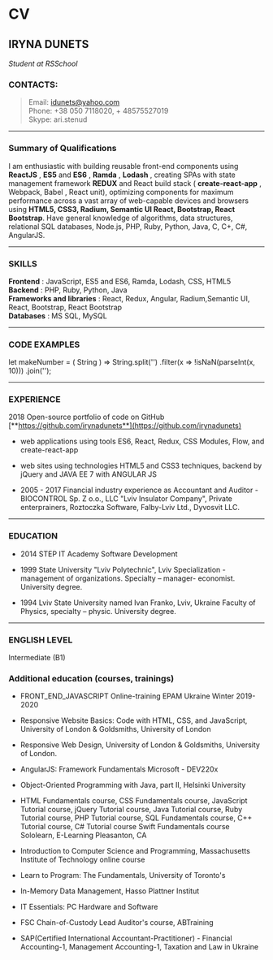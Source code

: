 # CV

## IRYNA DUNETS
*Student at RSSchool*

### CONTACTS:
> Email:  idunets@yahoo.com  
> Phone: +38 050 7118020, + 48575527019  
> Skype: ari.stenud 

---

### Summary of Qualifications 
I am enthusiastic  with building  reusable front-end components using **ReactJS** , **ES5** and **ES6** , **Ramda** , **Lodash** , creating SPAs with  state management framework **REDUX** and React build stack ( **create-react-app** , Webpack, Babel , React unit), optimizing components for maximum performance across a vast array of web-capable devices and browsers using   **HTML5, CSS3, Radium, Semantic UI React, Bootstrap, React Bootstrap**. Have general knowledge of algorithms, data structures, relational SQL databases, Node.js, PHP, Ruby, Python, Java, C, C+, C#, AngularJS.

---

### SKILLS
**Frontend** :  JavaScript, ES5 and ES6, Ramda, Lodash, CSS, HTML5  
**Backend** :  PHP, Ruby, Python, Java  
**Frameworks and libraries** :  React, Redux, Angular, Radium,Semantic UI,  React, Bootstrap, React Bootstrap  
**Databases** :  MS SQL, MySQL 

---


### CODE EXAMPLES
let makeNumber = ( String ) =&gt; String.split(&#39;&#39;) .filter(x =&gt; !isNaN(parseInt(x, 10))) .join(&#39;&#39;);

---

### EXPERIENCE
2018  Open-source portfolio of code on GitHub [**https://github.com/irynadunets**](https://github.com/irynadunets)
- web applications using  tools  ES6, React, Redux, CSS Modules, Flow, and  create-react-app  

- web sites using technologies HTML5 and CSS3 techniques, backend by jQuery and JAVA EE 7 with ANGULAR JS  

- 2005 - 2017   Financial industry experience as Accountant and Auditor - BIOCONTROL Sp. Z o.o.,  LLC &quot;Lviv Insulator Company&quot;, Private enterprainers, Roztoczka Software, Falby-Lviv Ltd., Dyvosvit LLC.  
---

### EDUCATION 
-  2014    STEP IT Academy Software Development

-  1999   State University &quot;Lviv Polytechnic&quot;, Lviv
                 Specialization - management of organizations.                  Specialty – manager-   economist.                 University degree.               
-  1994   Lviv State University named Ivan Franko, Lviv, Ukraine
           Faculty of Physics, specialty – physic.           University degree.  

---

### ENGLISH LEVEL
Intermediate (B1)


### Additional education (courses, trainings) 
- FRONT\_END\_JAVASCRIPT Online-training EPAM Ukraine
                                      Winter 2019-2020
- Responsive Website Basics: Code with HTML, CSS, and JavaScript, University of London &amp; Goldsmiths, University of London
- Responsive Web Design, University of London &amp; Goldsmiths, University of London.
- AngularJS: Framework Fundamentals Microsoft - DEV220x
- Object-Oriented Programming with Java, part II, Helsinki University

- HTML Fundamentals course, CSS Fundamentals course, JavaScript Tutorial course, jQuery Tutorial course, Java Tutorial course, Ruby Tutorial course, PHP Tutorial course, SQL Fundamentals course, C++ Tutorial course, C# Tutorial course  Swift Fundamentals course Sololearn, E-Learning Pleasanton, CA

- Introduction to Computer Science and Programming, Massachusetts Institute of Technology online course

- Learn to Program: The Fundamentals, University of Toronto&#39;s

- In-Memory Data Management, Hasso Plattner Institut

- IT Essentials: PC Hardware and Software

- FSC Chain-of-Custody Lead Auditor&#39;s course, ABTraining

- SAP(Certified International Accountant-Practitioner) - Financial Accounting-1, Management Accounting-1, Taxation and Law in Ukraine
  


